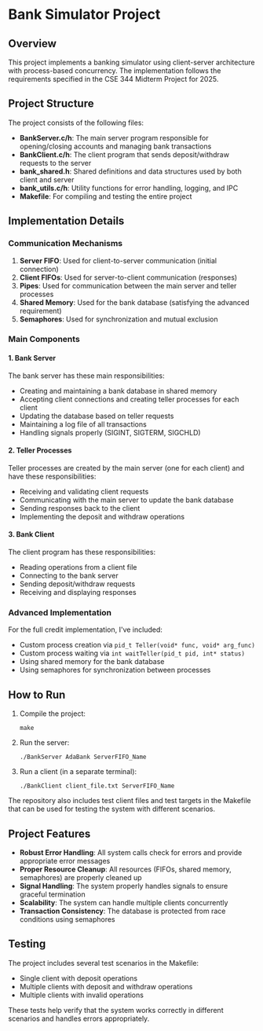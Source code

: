 # Bank Simulator Project

## Overview
This project implements a banking simulator using client-server architecture with process-based concurrency. The implementation follows the requirements specified in the CSE 344 Midterm Project for 2025.

## Project Structure

The project consists of the following files:

- **BankServer.c/h**: The main server program responsible for opening/closing accounts and managing bank transactions
- **BankClient.c/h**: The client program that sends deposit/withdraw requests to the server
- **bank_shared.h**: Shared definitions and data structures used by both client and server
- **bank_utils.c/h**: Utility functions for error handling, logging, and IPC
- **Makefile**: For compiling and testing the entire project

## Implementation Details

### Communication Mechanisms

1. **Server FIFO**: Used for client-to-server communication (initial connection)
2. **Client FIFOs**: Used for server-to-client communication (responses)
3. **Pipes**: Used for communication between the main server and teller processes
4. **Shared Memory**: Used for the bank database (satisfying the advanced requirement)
5. **Semaphores**: Used for synchronization and mutual exclusion

### Main Components

#### 1. Bank Server

The bank server has these main responsibilities:
- Creating and maintaining a bank database in shared memory
- Accepting client connections and creating teller processes for each client
- Updating the database based on teller requests
- Maintaining a log file of all transactions
- Handling signals properly (SIGINT, SIGTERM, SIGCHLD)

#### 2. Teller Processes

Teller processes are created by the main server (one for each client) and have these responsibilities:
- Receiving and validating client requests
- Communicating with the main server to update the bank database
- Sending responses back to the client
- Implementing the deposit and withdraw operations

#### 3. Bank Client

The client program has these responsibilities:
- Reading operations from a client file
- Connecting to the bank server
- Sending deposit/withdraw requests
- Receiving and displaying responses

### Advanced Implementation

For the full credit implementation, I've included:
- Custom process creation via `pid_t Teller(void* func, void* arg_func)`
- Custom process waiting via `int waitTeller(pid_t pid, int* status)`
- Using shared memory for the bank database
- Using semaphores for synchronization between processes

## How to Run

1. Compile the project:
   ```
   make
   ```

2. Run the server:
   ```
   ./BankServer AdaBank ServerFIFO_Name
   ```

3. Run a client (in a separate terminal):
   ```
   ./BankClient client_file.txt ServerFIFO_Name
   ```

The repository also includes test client files and test targets in the Makefile that can be used for testing the system with different scenarios.

## Project Features

- **Robust Error Handling**: All system calls check for errors and provide appropriate error messages
- **Proper Resource Cleanup**: All resources (FIFOs, shared memory, semaphores) are properly cleaned up
- **Signal Handling**: The system properly handles signals to ensure graceful termination
- **Scalability**: The system can handle multiple clients concurrently
- **Transaction Consistency**: The database is protected from race conditions using semaphores

## Testing

The project includes several test scenarios in the Makefile:
- Single client with deposit operations
- Multiple clients with deposit and withdraw operations
- Multiple clients with invalid operations

These tests help verify that the system works correctly in different scenarios and handles errors appropriately.